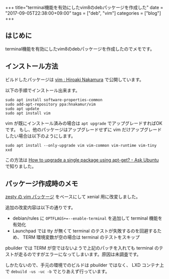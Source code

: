 +++
title="terminal機能を有効にしたvim8のdebパッケージを作成した"
date = "2017-09-05T22:38:00+09:00"
tags = ["deb", "vim"]
categories = ["blog"]
+++


## はじめに

terminal機能を有効にしたvim8のdebパッケージを作成したのでメモです。

## インストール方法

ビルドしたパッケージは
[vim : Hiroaki Nakamura](https://launchpad.net/~hnakamur/+archive/ubuntu/vim)
で公開しています。

以下の手順でインストール出来ます。

```console
sudo apt install software-properties-common
sudo add-apt-repository ppa:hnakamur/vim
sudo apt update
sudo apt install vim
```

vim が既にインストール済みの場合は `apt upgrade` でアップグレードすればOKです。
もし、他のパッケージはアップグレードせずに vim だけアップグレードしたい場合は以下のようにします。

```console
sudo apt install --only-upgrade vim vim-common vim-runtime vim-tiny xxd
```

この方法は [How to upgrade a single package using apt-get? - Ask Ubuntu](https://askubuntu.com/questions/44122/how-to-upgrade-a-single-package-using-apt-get) で知りました。

## パッケージ作成時のメモ

[zesty の vim パッケージ](https://packages.ubuntu.com/zesty/vim) をベースにして xenial 用に改変しました。

追加の改変内容は以下の通りです。

* debian/rules に `OPTFLAGS+=--enable-terminal` を追加して terminal 機能を有効化
* Launchpad では tty が無くて terminal のテストが失敗するのを回避するため、 TERM 環境変数が空の場合は terminal のテストをスキップ

pbuilder では TERM が空ではないようで上記のパッチを入れても terminal のテストが走るのですがエラーになってしまいます。原因は未調査です。

しかたないので、手元の環境でのビルドは pbuilder ではなく、 LXD コンテナ上で `debuild -us -uc -b` でとりあえず行っています。
